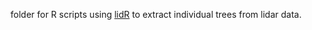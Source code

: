folder for R scripts using [lidR](https://github.com/Jean-Romain/lidR) to extract individual trees from lidar data.
